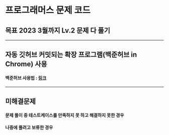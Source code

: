 # 프로그래머스 문제 코드
## 목표 2023 3월까지 Lv.2 문제 다 풀기

<hr>

## 자동 깃허브 커밋되는 확장 프로그램(백준허브 in Chrome) 사용
#### 백준허브 사용법 : [링크](https://velog.io/@flaxinger/%EB%B0%B1%EC%A4%80%ED%97%88%EB%B8%8C-%EC%82%AC%EC%9A%A9-%EB%B0%A9%EB%B2%95)

<hr>

## 미해결문제
#### 문제 풀이 중 테스트케이스를 만족하지 못 하고 해결하지 못한 경우
#### 나중에 풀려고 보류한 경우
